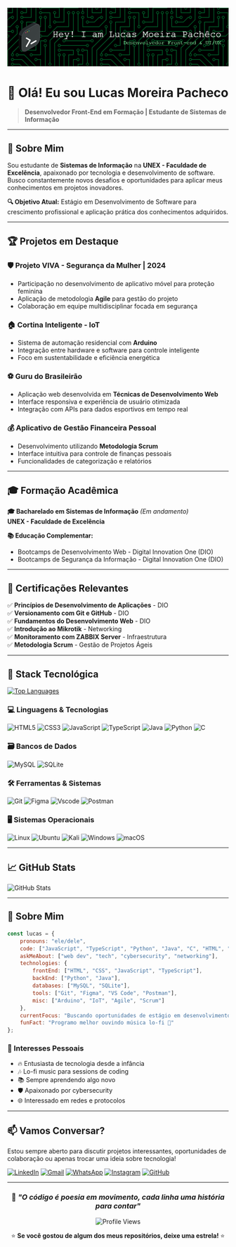 ![Header](github-header-image.png)

# 👋 Olá! Eu sou Lucas Moreira Pacheco

> **Desenvolvedor Front-End em Formação | Estudante de Sistemas de Informação**

---

## 🎯 Sobre Mim

Sou estudante de **Sistemas de Informação** na **UNEX - Faculdade de Excelência**, apaixonado por tecnologia e desenvolvimento de software. Busco constantemente novos desafios e oportunidades para aplicar meus conhecimentos em projetos inovadores.

**🔍 Objetivo Atual:** Estágio em Desenvolvimento de Software para crescimento profissional e aplicação prática dos conhecimentos adquiridos.

---

## 🏆 Projetos em Destaque

### 🛡️ **Projeto VIVA - Segurança da Mulher** | 2024
- Participação no desenvolvimento de aplicativo móvel para proteção feminina
- Aplicação de metodologia **Agile** para gestão do projeto
- Colaboração em equipe multidisciplinar focada em segurança

### 🏠 **Cortina Inteligente - IoT**
- Sistema de automação residencial com **Arduino**
- Integração entre hardware e software para controle inteligente
- Foco em sustentabilidade e eficiência energética

### ⚽ **Guru do Brasileirão**
- Aplicação web desenvolvida em **Técnicas de Desenvolvimento Web**
- Interface responsiva e experiência de usuário otimizada
- Integração com APIs para dados esportivos em tempo real

### 💰 **Aplicativo de Gestão Financeira Pessoal**
- Desenvolvimento utilizando **Metodologia Scrum**
- Interface intuitiva para controle de finanças pessoais
- Funcionalidades de categorização e relatórios

---

## 🎓 Formação Acadêmica

**🎓 Bacharelado em Sistemas de Informação** *(Em andamento)*  
**UNEX - Faculdade de Excelência**

**📚 Educação Complementar:**
- Bootcamps de Desenvolvimento Web - Digital Innovation One (DIO)
- Bootcamps de Segurança da Informação - Digital Innovation One (DIO)

---

## 🏅 Certificações Relevantes

✅ **Princípios de Desenvolvimento de Aplicações** - DIO  
✅ **Versionamento com Git e GitHub** - DIO  
✅ **Fundamentos do Desenvolvimento Web** - DIO  
✅ **Introdução ao Mikrotik** - Networking  
✅ **Monitoramento com ZABBIX Server** - Infraestrutura  
✅ **Metodologia Scrum** - Gestão de Projetos Ágeis  

---

## 🚀 Stack Tecnológica

[![Top Languages](https://github-readme-stats.vercel.app/api/top-langs/?username=lucaslmp2&layout=compact&theme=dracula)](https://github.com/lucaslmp2)

### 💻 Linguagens & Tecnologias
![HTML5](https://img.shields.io/badge/HTML5-E34F26?style=for-the-badge&logo=html5&logoColor=white)
![CSS3](https://img.shields.io/badge/CSS3-1572B6?style=for-the-badge&logo=css3&logoColor=white)
![JavaScript](https://img.shields.io/badge/JavaScript-F7DF1E?style=for-the-badge&logo=javascript&logoColor=black)
![TypeScript](https://img.shields.io/badge/TypeScript-007ACC?style=for-the-badge&logo=typescript&logoColor=white)
![Java](https://img.shields.io/badge/java-%23ED8B00.svg?style=for-the-badge&logo=openjdk&logoColor=white)
![Python](https://img.shields.io/badge/python-3670A0?style=for-the-badge&logo=python&logoColor=ffdd54)
![C](https://img.shields.io/badge/C-00599C?style=for-the-badge&logo=c&logoColor=white)

### 🗃️ Bancos de Dados
![MySQL](https://img.shields.io/badge/MySQL-00000F?style=for-the-badge&logo=mysql&logoColor=white)
![SQLite](https://img.shields.io/badge/SQLite-000?style=for-the-badge&logo=sqlite&logoColor=07405E)

### 🛠️ Ferramentas & Sistemas
![Git](https://img.shields.io/badge/GIT-E44C30?style=for-the-badge&logo=git&logoColor=white)
![Figma](https://img.shields.io/badge/Figma-696969?style=for-the-badge&logo=figma&logoColor=figma)
![Vscode](https://img.shields.io/badge/Vscode-007ACC?style=for-the-badge&logo=visual-studio-code&logoColor=white)
![Postman](https://img.shields.io/badge/Postman-FF6C37.svg?style=for-the-badge&logo=Postman&logoColor=white)

### 🖥️ Sistemas Operacionais
![Linux](https://img.shields.io/badge/Linux-000?style=for-the-badge&logo=linux&logoColor=FCC624)
![Ubuntu](https://img.shields.io/badge/Ubuntu-35495E?style=for-the-badge&logo=ubuntu&logoColor=2CA5E0)
![Kali](https://img.shields.io/badge/Kali-268BEE?style=for-the-badge&logo=kalilinux&logoColor=white)
![Windows](https://img.shields.io/badge/Windows-000?style=for-the-badge&logo=windows&logoColor=2CA5E0)
![macOS](https://img.shields.io/badge/mac%20os-000000?style=for-the-badge&logo=macos&logoColor=F0F0F0)

---

## 📈 GitHub Stats

![GitHub Stats](https://github-readme-stats.vercel.app/api?username=lucaslmp2&show_icons=true&theme=dracula&include_all_commits=true&count_private=true)

---

## 🌟 Sobre Mim

```javascript
const lucas = {
    pronouns: "ele/dele",
    code: ["JavaScript", "TypeScript", "Python", "Java", "C", "HTML", "CSS"],
    askMeAbout: ["web dev", "tech", "cybersecurity", "networking"],
    technologies: {
        frontEnd: ["HTML", "CSS", "JavaScript", "TypeScript"],
        backEnd: ["Python", "Java"],
        databases: ["MySQL", "SQLite"],
        tools: ["Git", "Figma", "VS Code", "Postman"],
        misc: ["Arduino", "IoT", "Agile", "Scrum"]
    },
    currentFocus: "Buscando oportunidades de estágio em desenvolvimento",
    funFact: "Programo melhor ouvindo música lo-fi 🎵"
};
```

### 🎯 Interesses Pessoais
- 🔥 Entusiasta de tecnologia desde a infância
- 🎶 Lo-fi music para sessions de coding
- 📚 Sempre aprendendo algo novo
- 🛡️ Apaixonado por cybersecurity
- 🌐 Interessado em redes e protocolos

---

## 📫 Vamos Conversar?

Estou sempre aberto para discutir projetos interessantes, oportunidades de colaboração ou apenas trocar uma ideia sobre tecnologia!

[![LinkedIn](https://img.shields.io/badge/LinkedIn-0077B5?style=for-the-badge&logo=linkedin&logoColor=white)](https://www.linkedin.com/in/lucas-moreira-pacheco-32537620b/)
[![Gmail](https://img.shields.io/badge/Gmail-333333?style=for-the-badge&logo=gmail&logoColor=red)](mailto:lucaspachecolp2@gmail.com)
[![WhatsApp](https://img.shields.io/badge/WhatsApp-25D366?style=for-the-badge&logo=whatsapp&logoColor=white)](https://wa.me/5573988716897)
[![Instagram](https://img.shields.io/badge/-Instagram-%23E4405F?style=for-the-badge&logo=instagram&logoColor=white)](https://www.instagram.com/lucasmoreirapacheco_/)
[![GitHub](https://img.shields.io/badge/GitHub-100000?style=for-the-badge&logo=github&logoColor=white)](https://github.com/lucaslmp2)

---

<div align="center">
  
### 💭 *"O código é poesia em movimento, cada linha uma história para contar"*

![Profile Views](https://komarev.com/ghpvc/?username=lucaslmp2&style=for-the-badge&color=brightgreen)

⭐️ **Se você gostou de algum dos meus repositórios, deixe uma estrela!** ⭐️

</div>
